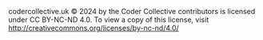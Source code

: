 codercollective.uk © 2024 by the Coder Collective contributors is licensed under CC BY-NC-ND 4.0.
To view a copy of this license, visit http://creativecommons.org/licenses/by-nc-nd/4.0/

